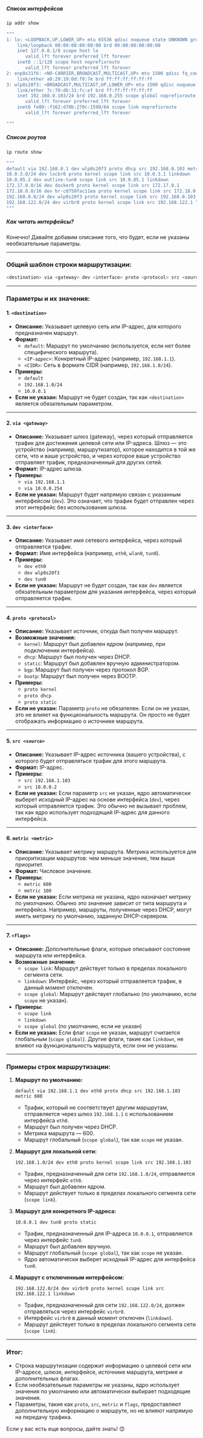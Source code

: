 ##### **Список интерфейсов**
```bash
ip addr show

"""
1: lo: <LOOPBACK,UP,LOWER_UP> mtu 65536 qdisc noqueue state UNKNOWN group default qlen 1000
    link/loopback 00:00:00:00:00:00 brd 00:00:00:00:00:00
    inet 127.0.0.1/8 scope host lo
       valid_lft forever preferred_lft forever
    inet6 ::1/128 scope host noprefixroute 
       valid_lft forever preferred_lft forever
2: enp0s31f6: <NO-CARRIER,BROADCAST,MULTICAST,UP> mtu 1500 qdisc fq_codel state DOWN group default qlen 1000
    link/ether a0:29:19:0d:f0:7e brd ff:ff:ff:ff:ff:ff
3: wlp0s20f3: <BROADCAST,MULTICAST,UP,LOWER_UP> mtu 1500 qdisc noqueue state UP group default qlen 1000
    link/ether 7c:70:db:31:fc:ef brd ff:ff:ff:ff:ff:ff
    inet 192.168.0.103/24 brd 192.168.0.255 scope global noprefixroute wlp0s20f3
       valid_lft forever preferred_lft forever
    inet6 fe80::f162:d70b:270c:1590/64 scope link noprefixroute 
       valid_lft forever preferred_lft forever

"""
```
##### **Список роутов**
```bash
ip route show

"""
default via 192.168.0.1 dev wlp0s20f3 proto dhcp src 192.168.0.103 metric 600 
10.0.3.0/24 dev lxcbr0 proto kernel scope link src 10.0.3.1 linkdown 
10.0.85.2 dev outline-tun0 scope link src 10.0.85.1 linkdown 
172.17.0.0/16 dev docker0 proto kernel scope link src 172.17.0.1 
172.18.0.0/16 dev br-c0750fac11ea proto kernel scope link src 172.18.0.1 linkdown 
192.168.0.0/24 dev wlp0s20f3 proto kernel scope link src 192.168.0.103 metric 600 
192.168.122.0/24 dev virbr0 proto kernel scope link src 192.168.122.1 linkdown 
"""
```
##### **Как читать интерфейсы?**

Конечно! Давайте добавим описание того, что будет, если не указаны необязательные параметры.

---

### Общий шаблон строки маршрутизации:
```bash
<destination> via <gateway> dev <interface> proto <protocol> src <source> metric <metric> <flags>
```

---

### Параметры и их значения:

#### 1. **`<destination>`**
- **Описание:** Указывает целевую сеть или IP-адрес, для которого предназначен маршрут.
- **Формат:**
  - `default`: Маршрут по умолчанию (используется, если нет более специфического маршрута).
  - `<IP-адрес>`: Конкретный IP-адрес (например, `192.168.1.1`).
  - `<CIDR>`: Сеть в формате CIDR (например, `192.168.1.0/24`).
- **Примеры:**
  - `default`
  - `192.168.1.0/24`
  - `10.0.0.1`
- **Если не указан:** Маршрут не будет создан, так как `<destination>` является обязательным параметром.

---

#### 2. **`via <gateway>`**
- **Описание:** Указывает шлюз (gateway), через который отправляется трафик для достижения целевой сети или IP-адреса. Шлюз — это устройство (например, маршрутизатор), которое находится в той же сети, что и ваше устройство, и через которое ваше устройство отправляет трафик, предназначенный для других сетей.
- **Формат:** IP-адрес шлюза.
- **Примеры:**
  - `via 192.168.1.1`
  - `via 10.0.0.254`
- **Если не указан:** Маршрут будет напрямую связан с указанным интерфейсом (`dev`). Это означает, что трафик будет отправлен через этот интерфейс без использования шлюза.

---

#### 3. **`dev <interface>`**
- **Описание:** Указывает имя сетевого интерфейса, через который отправляется трафик.
- **Формат:** Имя интерфейса (например, `eth0`, `wlan0`, `tun0`).
- **Примеры:**
  - `dev eth0`
  - `dev wlp0s20f3`
  - `dev tun0`
- **Если не указан:** Маршрут не будет создан, так как `dev` является обязательным параметром для указания интерфейса, через который отправляется трафик.

---

#### 4. **`proto <protocol>`**
- **Описание:** Указывает источник, откуда был получен маршрут.
- **Возможные значения:**
  - `kernel`: Маршрут был добавлен ядром (например, при подключении интерфейса).
  - `dhcp`: Маршрут был получен через DHCP.
  - `static`: Маршрут был добавлен вручную администратором.
  - `bgp`: Маршрут был получен через протокол BGP.
  - `bootp`: Маршрут был получен через BOOTP.
- **Примеры:**
  - `proto kernel`
  - `proto dhcp`
  - `proto static`
- **Если не указан:** Параметр `proto` не обязателен. Если он не указан, это не влияет на функциональность маршрута. Он просто не будет отображать информацию о источнике маршрута.

---

#### 5. **`src <source>`**
- **Описание:** Указывает IP-адрес источника (вашего устройства), с которого будет отправляться трафик для этого маршрута.
- **Формат:** IP-адрес.
- **Примеры:**
  - `src 192.168.1.103`
  - `src 10.0.0.2`
- **Если не указан:** Если параметр `src` не указан, ядро автоматически выберет исходный IP-адрес на основе интерфейса (`dev`), через который отправляется трафик. Это обычно не вызывает проблем, так как ядро использует подходящий IP-адрес для данного интерфейса.

---

#### 6. **`metric <metric>`**
- **Описание:** Указывает метрику маршрута. Метрика используется для приоритизации маршрутов: чем меньше значение, тем выше приоритет.
- **Формат:** Числовое значение.
- **Примеры:**
  - `metric 600`
  - `metric 100`
- **Если не указан:** Если метрика не указана, ядро назначает метрику по умолчанию. Обычно это значение зависит от типа маршрута и интерфейса. Например, маршруты, полученные через DHCP, могут иметь метрику по умолчанию, заданную DHCP-сервером.

---

#### 7. **`<flags>`**
- **Описание:** Дополнительные флаги, которые описывают состояние маршрута или интерфейса.
- **Возможные значения:**
  - `scope link`: Маршрут действует только в пределах локального сегмента сети.
  - `linkdown`: Интерфейс, через который отправляется трафик, в данный момент отключен.
  - `scope global`: Маршрут действует глобально (по умолчанию, если `scope` не указан).
- **Примеры:**
  - `scope link`
  - `linkdown`
  - `scope global` (по умолчанию, если не указан)
- **Если не указан:** Если флаг `scope` не указан, маршрут считается глобальным (`scope global`). Другие флаги, такие как `linkdown`, не влияют на функциональность маршрута, если они не указаны.

---

### Примеры строк маршрутизации:

1. **Маршрут по умолчанию:**
   ```
   default via 192.168.1.1 dev eth0 proto dhcp src 192.168.1.103 metric 600
   ```
   - Трафик, который не соответствует другим маршрутам, отправляется через шлюз `192.168.1.1` с использованием интерфейса `eth0`.
   - Маршрут был получен через DHCP.
   - Метрика маршрута — 600.
   - Маршрут глобальный (`scope global`), так как `scope` не указан.

2. **Маршрут для локальной сети:**
   ```
   192.168.1.0/24 dev eth0 proto kernel scope link src 192.168.1.103
   ```
   - Трафик, предназначенный для сети `192.168.1.0/24`, отправляется через интерфейс `eth0`.
   - Маршрут был добавлен ядром.
   - Маршрут действует только в пределах локального сегмента сети (`scope link`).

3. **Маршрут для конкретного IP-адреса:**
   ```
   10.0.0.1 dev tun0 proto static
   ```
   - Трафик, предназначенный для IP-адреса `10.0.0.1`, отправляется через интерфейс `tun0`.
   - Маршрут был добавлен вручную.
   - Маршрут глобальный (`scope global`), так как `scope` не указан.
   - Ядро автоматически выберет исходный IP-адрес для интерфейса `tun0`.

4. **Маршрут с отключенным интерфейсом:**
   ```
   192.168.122.0/24 dev virbr0 proto kernel scope link src 192.168.122.1 linkdown
   ```
   - Трафик, предназначенный для сети `192.168.122.0/24`, должен отправляться через интерфейс `virbr0`.
   - Интерфейс `virbr0` в данный момент отключен (`linkdown`).
   - Маршрут действует только в пределах локального сегмента сети (`scope link`).

---
### Итог:
- Строка маршрутизации содержит информацию о целевой сети или IP-адресе, шлюзе, интерфейсе, источнике маршрута, метрике и дополнительных флагах.
- Если необязательные параметры не указаны, ядро использует значения по умолчанию или автоматически выбирает подходящие значения.
- Параметры, такие как `proto`, `src`, `metric` и `flags`, предоставляют дополнительную информацию о маршруте, но не влияют напрямую на передачу трафика.

Если у вас есть еще вопросы, дайте знать! 😊